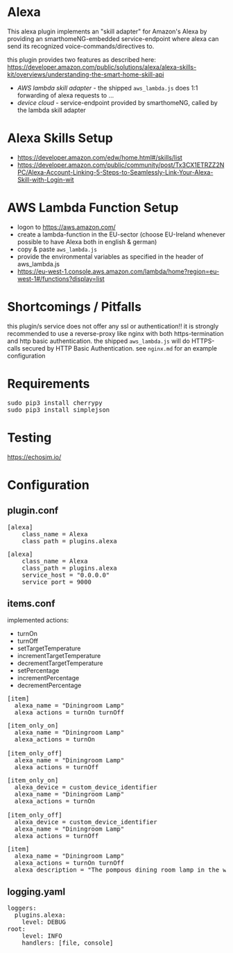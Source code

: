 # Alexa
This alexa plugin implements an "skill adapter" for Amazon's Alexa
by providing an smarthomeNG-embedded service-endpoint
where alexa can send its recognized voice-commands/directives to.

this plugin provides two features as described here: https://developer.amazon.com/public/solutions/alexa/alexa-skills-kit/overviews/understanding-the-smart-home-skill-api
- *AWS lambda skill adapter* - the shipped `aws_lambda.js` does 1:1 forwarding of alexa requests to ...
- *device cloud* - service-endpoint provided by smarthomeNG, called by the lambda skill adapter

# Alexa Skills Setup
- https://developer.amazon.com/edw/home.html#/skills/list
- https://developer.amazon.com/public/community/post/Tx3CX1ETRZZ2NPC/Alexa-Account-Linking-5-Steps-to-Seamlessly-Link-Your-Alexa-Skill-with-Login-wit

# AWS Lambda Function Setup
- logon to https://aws.amazon.com/
- create a lambda-function in the EU-sector (choose EU-Ireland whenever possible to have Alexa both in english & german)
- copy & paste `aws_lambda.js`
- provide the environmental variables as specified in the header of aws_lambda.js
- https://eu-west-1.console.aws.amazon.com/lambda/home?region=eu-west-1#/functions?display=list

# Shortcomings / Pitfalls
this plugin/s service does not offer any ssl or authentication!! it is strongly recommended to use a reverse-proxy like nginx with both https-termination and http basic authentication. the shipped `aws_lambda.js` will do HTTPS-calls secured by HTTP Basic Authentication. see `nginx.md` for an example configuration

# Requirements
<pre>
sudo pip3 install cherrypy
sudo pip3 install simplejson
</pre>

# Testing
https://echosim.io/

# Configuration

## plugin.conf
<pre>
[alexa]
    class_name = Alexa
    class_path = plugins.alexa
</pre>

<pre>
[alexa]
    class_name = Alexa
    class_path = plugins.alexa
    service_host = "0.0.0.0"
    service_port = 9000
</pre>

## items.conf
implemented actions:
- turnOn
- turnOff
- setTargetTemperature
- incrementTargetTemperature
- decrementTargetTemperature
- setPercentage
- incrementPercentage
- decrementPercentage

<pre>
[item]
  alexa_name = "Diningroom Lamp"
  alexa_actions = turnOn turnOff
</pre>

<pre>
[item_only_on]
  alexa_name = "Diningroom Lamp"
  alexa_actions = turnOn

[item_only_off]
  alexa_name = "Diningroom Lamp"
  alexa_actions = turnOff
</pre>

<pre>
[item_only_on]
  alexa_device = custom_device_identifier
  alexa_name = "Diningroom Lamp"
  alexa_actions = turnOn

[item_only_off]
  alexa_device = custom_device_identifier
  alexa_name = "Diningroom Lamp"
  alexa_actions = turnOff
</pre>

<pre>
[item]
  alexa_name = "Diningroom Lamp"
  alexa_actions = turnOn turnOff
  alexa_description = "The pompous dining room lamp in the west-wing"
</pre>

## logging.yaml
<pre>
loggers:
  plugins.alexa:
    level: DEBUG
root:
    level: INFO
    handlers: [file, console]
</pre>
